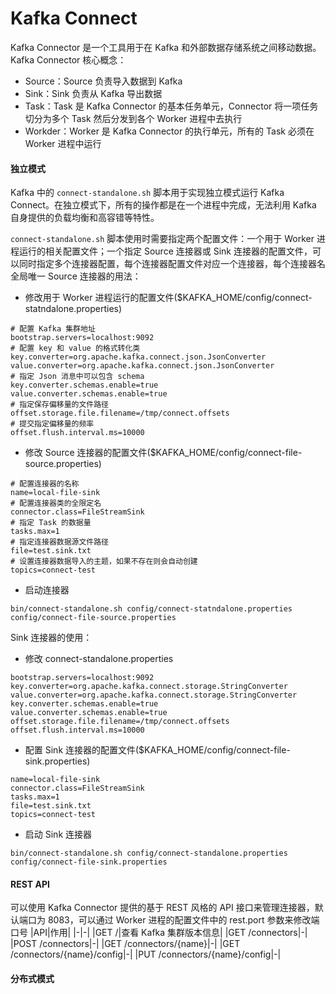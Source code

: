 # Kafka Connect


Kafka Connector 是一个工具用于在 Kafka 和外部数据存储系统之间移动数据。
Kafka Connector 核心概念：
- Source：Source 负责导入数据到 Kafka
- Sink：Sink 负责从 Kafka 导出数据
- Task：Task 是 Kafka Connector 的基本任务单元，Connector 将一项任务切分为多个 Task 然后分发到各个 Worker 进程中去执行
- Workder：Worker 是 Kafka Connector 的执行单元，所有的 Task 必须在 Worker 进程中运行

#### 独立模式
Kafka 中的 ```connect-standalone.sh``` 脚本用于实现独立模式运行 Kafka Connect。在独立模式下，所有的操作都是在一个进程中完成，无法利用 Kafka 自身提供的负载均衡和高容错等特性。

```connect-standalone.sh``` 脚本使用时需要指定两个配置文件：一个用于 Worker 进程运行的相关配置文件；一个指定 Source 连接器或 Sink 连接器的配置文件，可以同时指定多个连接器配置，每个连接器配置文件对应一个连接器，每个连接器名全局唯一
Source 连接器的用法：
- 修改用于 Worker 进程运行的配置文件($KAFKA_HOME/config/connect-statndalone.properties)
```properties
# 配置 Kafka 集群地址
bootstrap.servers=localhost:9092
# 配置 key 和 value 的格式转化类
key.converter=org.apache.kafka.connect.json.JsonConverter
value.converter=org.apache.kafka.connect.json.JsonConverter
# 指定 Json 消息中可以包含 schema
key.converter.schemas.enable=true
value.converter.schemas.enable=true
# 指定保存偏移量的文件路径
offset.storage.file.filename=/tmp/connect.offsets
# 提交指定偏移量的频率
offset.flush.interval.ms=10000
```
- 修改 Source 连接器的配置文件($KAFKA_HOME/config/connect-file-source.properties)
```properties
# 配置连接器的名称
name=local-file-sink
# 配置连接器类的全限定名
connector.class=FileStreamSink
# 指定 Task 的数据量
tasks.max=1
# 指定连接器数据源文件路径
file=test.sink.txt
# 设置连接器数据导入的主题，如果不存在则会自动创建
topics=connect-test
```
- 启动连接器
```shell
bin/connect-standalone.sh config/connect-statndalone.properties config/connect-file-source.properties
```
Sink 连接器的使用：
- 修改 connect-standalone.properties
```properties
bootstrap.servers=localhost:9092
key.converter=org.apache.kafka.connect.storage.StringConverter
value.converter=org.apache.kafka.connect.storage.StringConverter
key.converter.schemas.enable=true
value.converter.schemas.enable=true
offset.storage.file.filename=/tmp/connect.offsets
offset.flush.interval.ms=10000
```
- 配置 Sink 连接器的配置文件($KAFKA_HOME/config/connect-file-sink.properties)
```properties
name=local-file-sink
connector.class=FileStreamSink
tasks.max=1
file=test.sink.txt
topics=connect-test
```
- 启动 Sink 连接器
```shell
bin/connect-standalone.sh config/connect-standalone.properties config/connect-file-sink.properties
```
#### REST API
可以使用 Kafka Connector 提供的基于 REST 风格的 API 接口来管理连接器，默认端口为 8083，可以通过 Worker 进程的配置文件中的 rest.port 参数来修改端口号
|API|作用|
|-|-|
|GET /|查看 Kafka 集群版本信息|
|GET /connectors|-|
|POST /connectors|-|
|GET /connectors/{name}|-|
|GET /connectors/{name}/config|-|
|PUT /connectors/{name}/config|-|
#### 分布式模式